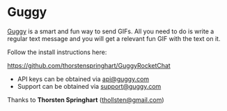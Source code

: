 # Guggy

[Guggy](http://www.guggy.com) is a smart and fun way to send GIFs. All you need to do is write a regular text message and you will get a relevant fun GIF with the text on it.

Follow the install instructions here:

https://github.com/thorstenspringhart/GuggyRocketChat

* API keys can be obtained via api@guggy.com
* Support can be obtained via support@guggy.com

Thanks to **Thorsten Springhart** (thollsten@gmail.com)
